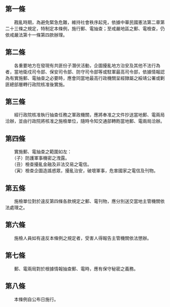第一條 
-------
　　戡亂時期，為避免緊急危難，維持社會秩序起見，依據中華民國憲法第二章第二十三條之規定，特制定本條例，施行郵、電抽查；至戒嚴地區之郵、電檢查，仍依戒嚴法第十一條第四款辦理。  


第二條 
-------
　　各重要地方在發現有共匪份子潛伏活動，企圖擾亂地方治安及其他不法行為者，當地衛戍司令部、保安司令部、防守司令部等或駐軍最高司令部，依據情報認為有實施郵、電抽查之必要時，應會同當地最高行政機關呈經隸屬之綏靖公署或剿匪總部層轉行政院核准後實施。  


第三條 
-------
　　經行政院核准執行抽查任務之軍政機關，應將奉准之文件抄送當地郵、電兩局洽辦，並由行政院將核准之施檢單位，隨時令知交通部轉飭當地郵、電兩局洽辦。  


第四條 
-------
　　實施郵、電抽查之範圍如左：  
　　（子）防護軍事機密之洩露。  
　　（丑）檢查擾亂金融及非法交易之電信。  
　　（寅）檢查企圖造謠惑眾，擾亂治安，破壞軍事，危害國家之電信及刊物。  


第五條 
-------
　　施檢單位對於違反第四條各款規定之郵、電刊物，應分別送交當地主管機關依法處理之。  


第六條 
-------
　　施檢人員如有違反本條例之規定者，受害人得報告主管機關依法懲辦。  


第七條 
-------
　　郵、電兩局對於根據情報抽查郵、電時，應有保守秘密之義務。  


第八條 
-------
　　本條例自公布日施行。